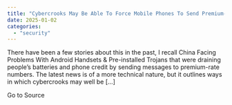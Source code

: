 ```yaml
---
title: "Cybercrooks May Be Able To Force Mobile Phones To Send Premium-Rate SMS Messages"
date: 2025-01-02
categories: 
  - "security"
---
```


There have been a few stories about this in the past, I recall China Facing Problems With Android Handsets & Pre-installed Trojans that were draining people’s batteries and phone credit by sending messages to premium-rate numbers. The latest news is of a more technical nature, but it outlines ways in which cybercrooks may well be \[…\]

Go to Source
